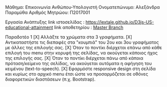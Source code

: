 Μάθημα: Επικοινωνία Ανθώπου-Υπολογιστή
Ονοματεπώνυμο: Αλεξάνδρα Παραμύθα
Αριθμός Μητρώου: Π2017001

Εργασία Ανάπτυξης
link ιστοσελίδας : <a href="https://lextale.github.io/D3js-US-educational-attainment">https://lextale.github.io/D3js-US-educational-attainment</a>
link αποθετηρίου : <a href="https://github.com/lextale/D3js-US-educational-attainment"> Master Branch </a>

Παραδοτέο 1
[X] Αλλάξτε τα χρώματα στα 3 γραφήματα.
[X] Αντικαταστήστε τις διεπαφές στα "κουμπιά" του 2ου και 3ου γραφήματος με άλλες της επιλογής σας.
[X] Όταν το ποντίκι διέρχεται επάνω από κάθε επιλογή του menu στην κορυφή της σελίδας, να ακούγεται κάποιος ήχος της επιλογής σας.
[X] Όταν το ποντίκι διέρχεται πάνω από κάποια πρόταση/κείμενο της σελίδας, να ακούγεται αυτόματα η αφήγηση του κειμένου (text-to-speech).
[X] Εφαρμόστε responsive design στη σελίδα και κυρίως στο αρχικό menu έτσι ώστε να προσαρμόζεται σε οθόνες διαφορετικών διαστάσεων (π.χ. Bootstrap).
